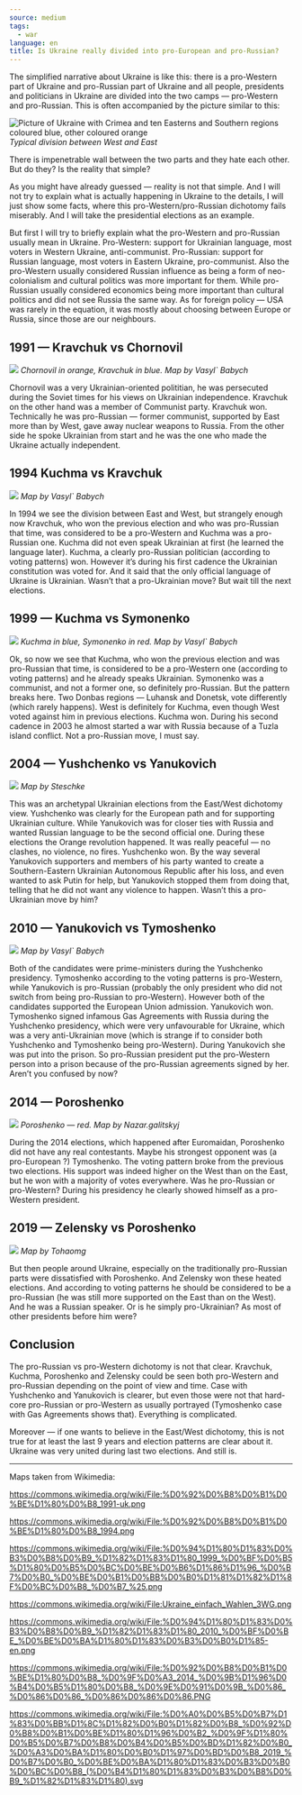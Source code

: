 ```yaml
---
source: medium
tags:
  - war
language: en
title: Is Ukraine really divided into pro-European and pro-Russian?
---
```


The simplified narrative about Ukraine is like this: there is a pro-Western part of Ukraine and pro-Russian part of Ukraine and all people, presidents and politicians in Ukraine are divided into the two camps — pro-Western and pro-Russian. 
This is often accompanied by the picture similar to this:

![Picture of Ukraine with Crimea and ten Easterns and Southern regions coloured blue, other coloured orange](https://miro.medium.com/v2/resize:fit:1400/format:webp/1*Fwbv9EDwAXSksupfoMtXtw.png)
_Typical division between West and East_

There is impenetrable wall between the two parts and they hate each other. 
But do they? Is the reality that simple?

As you might have already guessed — reality is not that simple. 
And I will not try to explain what is actually happening in Ukraine to the details, I will just show some facts, where this pro-Western/pro-Russian dichotomy fails miserably. 
And I will take the presidential elections as an example.

But first I will try to briefly explain what the pro-Western and pro-Russian usually mean in Ukraine. 
Pro-Western: support for Ukrainian language, most voters in Western Ukraine, anti-communist. 
Pro-Russian: support for Russian language, most voters in Eastern Ukraine, pro-communist. 
Also the pro-Western usually considered Russian influence as being a form of neo-colonialism and cultural politics was more important for them. 
While pro-Russian usually considered economics being more important than cultural politics and did not see Russia the same way. 
As for foreign policy — USA was rarely in the equation, it was mostly about choosing between Europe or Russia, since those are our neighbours.

## 1991 — Kravchuk vs Chornovil

![](https://upload.wikimedia.org/wikipedia/commons/thumb/1/1b/%D0%92%D0%B8%D0%B1%D0%BE%D1%80%D0%B8_1991-uk.png/800px-%D0%92%D0%B8%D0%B1%D0%BE%D1%80%D0%B8_1991-uk.png)
_Chornovil in orange, Kravchuk in blue. Map by Vasyl` Babych_

Chornovil was a very Ukrainian-oriented polititian, he was persecuted during the Soviet times for his views on Ukrainian independence. 
Kravchuk on the other hand was a member of Communist party. 
Kravchuk won. 
Technically he was pro-Russian — former communist, supported by East more than by West, gave away nuclear weapons to Russia. 
From the other side he spoke Ukrainian from start and he was the one who made the Ukraine actually independent.

## 1994 Kuchma vs Kravchuk

![](https://upload.wikimedia.org/wikipedia/commons/4/45/%D0%92%D0%B8%D0%B1%D0%BE%D1%80%D0%B8_1994.png)
_Map by Vasyl` Babych_

In 1994 we see the division between East and West, but strangely enough now Kravchuk, who won the previous election and who was pro-Russian that time, was considered to be a pro-Western and Kuchma was a pro-Russian one. 
Kuchma did not even speak Ukrainian at first (he learned the language later). 
Kuchma, a clearly pro-Russian politician (according to voting patterns) won. 
However it’s during his first cadence the Ukrainian constitution was voted for. 
And it said that the only official language of Ukraine is Ukrainian. 
Wasn’t that a pro-Ukrainian move? But wait till the next elections.

## 1999 — Kuchma vs Symonenko

![](https://upload.wikimedia.org/wikipedia/commons/thumb/3/35/%D0%94%D1%80%D1%83%D0%B3%D0%B8%D0%B9_%D1%82%D1%83%D1%80_1999_%D0%BF%D0%B5%D1%80%D0%B5%D0%BC%D0%BE%D0%B6%D1%86%D1%96_%D0%B7%D0%B0_%D0%BE%D0%B1%D0%BB%D0%B0%D1%81%D1%82%D1%8F%D0%BC%D0%B8_%D0%B7_%25.png/800px-%D0%94%D1%80%D1%83%D0%B3%D0%B8%D0%B9_%D1%82%D1%83%D1%80_1999_%D0%BF%D0%B5%D1%80%D0%B5%D0%BC%D0%BE%D0%B6%D1%86%D1%96_%D0%B7%D0%B0_%D0%BE%D0%B1%D0%BB%D0%B0%D1%81%D1%82%D1%8F%D0%BC%D0%B8_%D0%B7_%25.png)
_Kuchma in blue, Symonenko in red. Map by Vasyl` Babych_

Ok, so now we see that Kuchma, who won the previous election and was pro-Russian that time, is considered to be a pro-Western one (according to voting patterns) and he already speaks Ukrainian. 
Symonenko was a communist, and not a former one, so definitely pro-Russian. 
But the pattern breaks here. 
Two Donbas regions — Luhansk and Donetsk, vote differently (which rarely happens). 
West is definitely for Kuchma, even though West voted against him in previous elections. 
Kuchma won. 
During his second cadence in 2003 he almost started a war with Russia because of a Tuzla island conflict. 
Not a pro-Russian move, I must say.

## 2004 — Yushchenko vs Yanukovich

![](https://upload.wikimedia.org/wikipedia/commons/thumb/9/98/Ukraine_einfach_Wahlen_3WG.png/800px-Ukraine_einfach_Wahlen_3WG.png)
_Map by Steschke_

This was an archetypal Ukrainian elections from the East/West dichotomy view. 
Yushchenko was clearly for the European path and for supporting Ukrainian culture. 
While Yanukovich was for closer ties with Russia and wanted Russian language to be the second official one. 
During these elections the Orange revolution happened. 
It was really peaceful — no clashes, no violence, no fires. 
Yushchenko won. 
By the way several Yanukovich supporters and members of his party wanted to create a Southern-Eastern Ukrainian Autonomous Republic after his loss, and even wanted to ask Putin for help, but Yanukovich stopped them from doing that, telling that he did not want any violence to happen. 
Wasn’t this a pro-Ukrainian move by him?

## 2010 — Yanukovich vs Tymoshenko

![](https://upload.wikimedia.org/wikipedia/commons/thumb/2/26/%D0%94%D1%80%D1%83%D0%B3%D0%B8%D0%B9_%D1%82%D1%83%D1%80_2010_%D0%BF%D0%BE_%D0%BE%D0%BA%D1%80%D1%83%D0%B3%D0%B0%D1%85-en.png/800px-%D0%94%D1%80%D1%83%D0%B3%D0%B8%D0%B9_%D1%82%D1%83%D1%80_2010_%D0%BF%D0%BE_%D0%BE%D0%BA%D1%80%D1%83%D0%B3%D0%B0%D1%85-en.png)
_Map by Vasyl` Babych_

Both of the candidates were prime-ministers during the Yushchenko presidency. 
Tymoshenko according to the voting patterns is pro-Western, while Yanukovich is pro-Russian (probably the only president who did not switch from being pro-Russian to pro-Western). 
However both of the candidates supported the European Union admission. 
Yanukovich won. 
Tymoshenko signed infamous Gas Agreements with Russia during the Yushchenko presidency, which were very unfavourable for Ukraine, which was a very anti-Ukrainian move (which is strange if to consider both Yushchenko and Tymoshenko being pro-Western). 
During Yanukovich she was put into the prison. 
So pro-Russian president put the pro-Western person into a prison because of the pro-Russian agreements signed by her. 
Aren’t you confused by now?

## 2014 — Poroshenko

![](https://upload.wikimedia.org/wikipedia/commons/thumb/7/7a/%D0%92%D0%B8%D0%B1%D0%BE%D1%80%D0%B8_%D0%9F%D0%A3_2014_%D0%9B%D1%96%D0%B4%D0%B5%D1%80%D0%B8_%D0%9E%D0%91%D0%9B_%D0%86_%D0%86%D0%86_%D0%86%D0%86%D0%86.PNG/800px-%D0%92%D0%B8%D0%B1%D0%BE%D1%80%D0%B8_%D0%9F%D0%A3_2014_%D0%9B%D1%96%D0%B4%D0%B5%D1%80%D0%B8_%D0%9E%D0%91%D0%9B_%D0%86_%D0%86%D0%86_%D0%86%D0%86%D0%86.PNG)
_Poroshenko — red. Map by Nazar.galitskyj_

During the 2014 elections, which happened after Euromaidan, Poroshenko did not have any real contestants. 
Maybe his strongest opponent was (a pro-European ?) Tymoshenko. 
The voting pattern broke from the previous two elections. 
His support was indeed higher on the West than on the East, but he won with a majority of votes everywhere. 
Was he pro-Russian or pro-Western? During his presidency he clearly showed himself as a pro-Western president.

## 2019 — Zelensky vs Poroshenko

![](https://upload.wikimedia.org/wikipedia/commons/thumb/1/1d/%D0%A0%D0%B5%D0%B7%D1%83%D0%BB%D1%8C%D1%82%D0%B0%D1%82%D0%B8_%D0%92%D0%B8%D0%B1%D0%BE%D1%80%D1%96%D0%B2_%D0%9F%D1%80%D0%B5%D0%B7%D0%B8%D0%B4%D0%B5%D0%BD%D1%82%D0%B0_%D0%A3%D0%BA%D1%80%D0%B0%D1%97%D0%BD%D0%B8_2019_%D0%B7%D0%B0_%D0%BE%D0%BA%D1%80%D1%83%D0%B3%D0%B0%D0%BC%D0%B8_%28%D0%B4%D1%80%D1%83%D0%B3%D0%B8%D0%B9_%D1%82%D1%83%D1%80%29.svg/677px-%D0%A0%D0%B5%D0%B7%D1%83%D0%BB%D1%8C%D1%82%D0%B0%D1%82%D0%B8_%D0%92%D0%B8%D0%B1%D0%BE%D1%80%D1%96%D0%B2_%D0%9F%D1%80%D0%B5%D0%B7%D0%B8%D0%B4%D0%B5%D0%BD%D1%82%D0%B0_%D0%A3%D0%BA%D1%80%D0%B0%D1%97%D0%BD%D0%B8_2019_%D0%B7%D0%B0_%D0%BE%D0%BA%D1%80%D1%83%D0%B3%D0%B0%D0%BC%D0%B8_%28%D0%B4%D1%80%D1%83%D0%B3%D0%B8%D0%B9_%D1%82%D1%83%D1%80%29.svg.png)
_Map by Tohaomg_

But then people around Ukraine, especially on the traditionally pro-Russian parts were dissatisfied with Poroshenko. 
And Zelensky won these heated elections. 
And according to voting patterns he should be considered to be a pro-Russian (he was still more supported on the East than on the West). 
And he was a Russian speaker. 
Or is he simply pro-Ukrainian? As most of other presidents before him were?

## Conclusion

The pro-Russian vs pro-Western dichotomy is not that clear. 
Kravchuk, Kuchma, Poroshenko and Zelensky could be seen both pro-Western and pro-Russian depending on the point of view and time. 
Case with Yushchenko and Yanukovich is clearer, but even those were not that hard-core pro-Russian or pro-Western as usually portrayed (Tymoshenko case with Gas Agreements shows that). 
Everything is complicated.

Moreover — if one wants to believe in the East/West dichotomy, this is not true for at least the last 9 years and election patterns are clear about it. 
Ukraine was very united during last two elections. 
And still is.

---

Maps taken from Wikimedia:

https://commons.wikimedia.org/wiki/File:%D0%92%D0%B8%D0%B1%D0%BE%D1%80%D0%B8_1991-uk.png

https://commons.wikimedia.org/wiki/File:%D0%92%D0%B8%D0%B1%D0%BE%D1%80%D0%B8_1994.png

https://commons.wikimedia.org/wiki/File:%D0%94%D1%80%D1%83%D0%B3%D0%B8%D0%B9_%D1%82%D1%83%D1%80_1999_%D0%BF%D0%B5%D1%80%D0%B5%D0%BC%D0%BE%D0%B6%D1%86%D1%96_%D0%B7%D0%B0_%D0%BE%D0%B1%D0%BB%D0%B0%D1%81%D1%82%D1%8F%D0%BC%D0%B8_%D0%B7_%25.png

https://commons.wikimedia.org/wiki/File:Ukraine_einfach_Wahlen_3WG.png

https://commons.wikimedia.org/wiki/File:%D0%94%D1%80%D1%83%D0%B3%D0%B8%D0%B9_%D1%82%D1%83%D1%80_2010_%D0%BF%D0%BE_%D0%BE%D0%BA%D1%80%D1%83%D0%B3%D0%B0%D1%85-en.png

https://commons.wikimedia.org/wiki/File:%D0%92%D0%B8%D0%B1%D0%BE%D1%80%D0%B8_%D0%9F%D0%A3_2014_%D0%9B%D1%96%D0%B4%D0%B5%D1%80%D0%B8_%D0%9E%D0%91%D0%9B_%D0%86_%D0%86%D0%86_%D0%86%D0%86%D0%86.PNG

https://commons.wikimedia.org/wiki/File:%D0%A0%D0%B5%D0%B7%D1%83%D0%BB%D1%8C%D1%82%D0%B0%D1%82%D0%B8_%D0%92%D0%B8%D0%B1%D0%BE%D1%80%D1%96%D0%B2_%D0%9F%D1%80%D0%B5%D0%B7%D0%B8%D0%B4%D0%B5%D0%BD%D1%82%D0%B0_%D0%A3%D0%BA%D1%80%D0%B0%D1%97%D0%BD%D0%B8_2019_%D0%B7%D0%B0_%D0%BE%D0%BA%D1%80%D1%83%D0%B3%D0%B0%D0%BC%D0%B8_(%D0%B4%D1%80%D1%83%D0%B3%D0%B8%D0%B9_%D1%82%D1%83%D1%80).svg